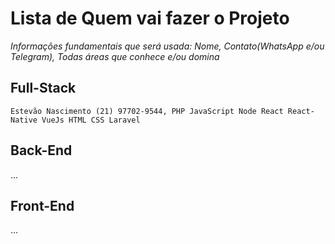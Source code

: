 # Lista de Quem vai fazer o Projeto

*Informações fundamentais que será usada: Nome, Contato(WhatsApp e/ou Telegram), Todas áreas que conhece e/ou domina*

## Full-Stack
`Estevão Nascimento (21) 97702-9544, PHP JavaScript Node React React-Native VueJs HTML CSS Laravel`

## Back-End
...

## Front-End
...